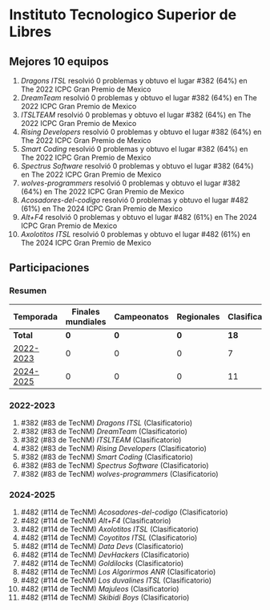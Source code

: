 ---
---

# Instituto Tecnologico Superior de Libres

## Mejores 10 equipos

1. _Dragons ITSL_ resolvió 0 problemas y obtuvo el lugar #382 (64%) en The 2022 ICPC Gran Premio de Mexico
1. _DreamTeam_ resolvió 0 problemas y obtuvo el lugar #382 (64%) en The 2022 ICPC Gran Premio de Mexico
1. _ITSLTEAM_ resolvió 0 problemas y obtuvo el lugar #382 (64%) en The 2022 ICPC Gran Premio de Mexico
1. _Rising Developers_ resolvió 0 problemas y obtuvo el lugar #382 (64%) en The 2022 ICPC Gran Premio de Mexico
1. _Smart Coding_ resolvió 0 problemas y obtuvo el lugar #382 (64%) en The 2022 ICPC Gran Premio de Mexico
1. _Spectrus Software_ resolvió 0 problemas y obtuvo el lugar #382 (64%) en The 2022 ICPC Gran Premio de Mexico
1. _wolves-programmers_ resolvió 0 problemas y obtuvo el lugar #382 (64%) en The 2022 ICPC Gran Premio de Mexico
1. _Acosadores-del-codigo_ resolvió 0 problemas y obtuvo el lugar #482 (61%) en The 2024 ICPC Gran Premio de Mexico
1. _Alt+F4_ resolvió 0 problemas y obtuvo el lugar #482 (61%) en The 2024 ICPC Gran Premio de Mexico
1. _Axolotitos ITSL_ resolvió 0 problemas y obtuvo el lugar #482 (61%) en The 2024 ICPC Gran Premio de Mexico

## Participaciones

### Resumen

| Temporada | Finales mundiales | Campeonatos | Regionales | Clasificatorios | Equipos |
| --- | --- | --- | --- | --- | --- |
| **Total** | **0** | **0** | **0** | **18** | **18** |
| [2022-2023](#2022-2023) | 0 | 0 | 0 | 7 | 7 |
| [2024-2025](#2024-2025) | 0 | 0 | 0 | 11 | 11 |

### 2022-2023

1. #382 (#83 de TecNM) _Dragons ITSL_ (Clasificatorio)
1. #382 (#83 de TecNM) _DreamTeam_ (Clasificatorio)
1. #382 (#83 de TecNM) _ITSLTEAM_ (Clasificatorio)
1. #382 (#83 de TecNM) _Rising Developers_ (Clasificatorio)
1. #382 (#83 de TecNM) _Smart Coding_ (Clasificatorio)
1. #382 (#83 de TecNM) _Spectrus Software_ (Clasificatorio)
1. #382 (#83 de TecNM) _wolves-programmers_ (Clasificatorio)

### 2024-2025

1. #482 (#114 de TecNM) _Acosadores-del-codigo_ (Clasificatorio)
1. #482 (#114 de TecNM) _Alt+F4_ (Clasificatorio)
1. #482 (#114 de TecNM) _Axolotitos ITSL_ (Clasificatorio)
1. #482 (#114 de TecNM) _Coyotitos ITSL_ (Clasificatorio)
1. #482 (#114 de TecNM) _Data Devs_ (Clasificatorio)
1. #482 (#114 de TecNM) _DevHackers_ (Clasificatorio)
1. #482 (#114 de TecNM) _Goldilocks_ (Clasificatorio)
1. #482 (#114 de TecNM) _Los Algorirmos ANR_ (Clasificatorio)
1. #482 (#114 de TecNM) _Los duvalines  ITSL_ (Clasificatorio)
1. #482 (#114 de TecNM) _Majuleos_ (Clasificatorio)
1. #482 (#114 de TecNM) _Skibidi Boys_ (Clasificatorio)



